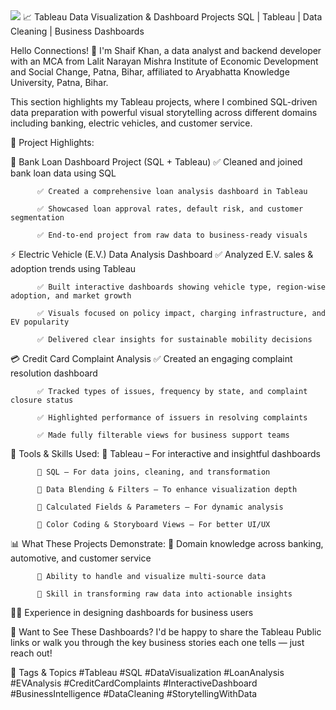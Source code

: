 <img src="https://blogger.googleusercontent.com/img/b/R29vZ2xl/AVvXsEgFs16F08eDlXUPU4No8uxpRTbdCnj94I1epbMgtf-dTvNjIyI6UudYp1xBlOi6oNRTFle59JMyZYKg0Sv9K4Fb1KAZRmcyvsg84wkEl9nnL0fgnBl8OGVbZfBIllHznyzTr8DtGo4sqXVSCGvWLHl0L-J5ZdHV_UCSMq1ytpr8StJstxoqOzEVgn98LQ/s16000/1%20Zoom%20In%20on%20Desktop%20Windows.gif">
📈 Tableau Data Visualization & Dashboard Projects
SQL | Tableau | Data Cleaning | Business Dashboards

Hello Connections! 👋
I'm Shaif Khan, a data analyst and backend developer with an MCA from Lalit Narayan Mishra Institute of Economic Development and Social Change, Patna, Bihar, affiliated to Aryabhatta Knowledge University, Patna, Bihar.

This section highlights my Tableau projects, where I combined SQL-driven data preparation with powerful visual storytelling across different domains including banking, electric vehicles, and customer service.

🧾 Project Highlights:

🏦 Bank Loan Dashboard Project (SQL + Tableau)
          ✅ Cleaned and joined bank loan data using SQL
          
          ✅ Created a comprehensive loan analysis dashboard in Tableau
          
          ✅ Showcased loan approval rates, default risk, and customer segmentation
          
          ✅ End-to-end project from raw data to business-ready visuals

⚡ Electric Vehicle (E.V.) Data Analysis Dashboard
          ✅ Analyzed E.V. sales & adoption trends using Tableau
          
          ✅ Built interactive dashboards showing vehicle type, region-wise adoption, and market growth
          
          ✅ Visuals focused on policy impact, charging infrastructure, and EV popularity
          
          ✅ Delivered clear insights for sustainable mobility decisions

💳 Credit Card Complaint Analysis
          ✅ Created an engaging complaint resolution dashboard
          
          ✅ Tracked types of issues, frequency by state, and complaint closure status
          
          ✅ Highlighted performance of issuers in resolving complaints
          
          ✅ Made fully filterable views for business support teams

🧰 Tools & Skills Used:
          🔹 Tableau – For interactive and insightful dashboards
          
          🔹 SQL – For data joins, cleaning, and transformation
          
          🔹 Data Blending & Filters – To enhance visualization depth
          
          🔹 Calculated Fields & Parameters – For dynamic analysis
          
          🔹 Color Coding & Storyboard Views – For better UI/UX

📊 What These Projects Demonstrate:
          📌 Domain knowledge across banking, automotive, and customer service
          
          🧠 Ability to handle and visualize multi-source data
          
          🧹 Skill in transforming raw data into actionable insights
          
🧑‍💼 Experience in designing dashboards for business users

🔗 Want to See These Dashboards?
I'd be happy to share the Tableau Public links or walk you through the key business stories each one tells — just reach out!

📌 Tags & Topics
#Tableau #SQL #DataVisualization #LoanAnalysis #EVAnalysis #CreditCardComplaints #InteractiveDashboard #BusinessIntelligence #DataCleaning #StorytellingWithData
